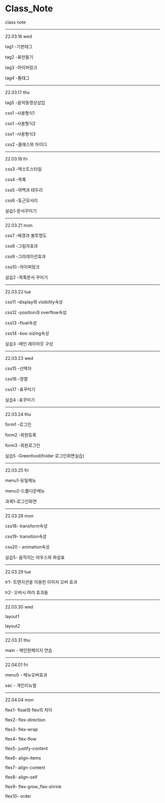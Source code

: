 # Class_Note
class note

***
22.03.16 wed


  tag1 -기본태그
  
  tag2 -표만들기
  
  tag3 -하이퍼링크
  
  tag4 -폼태그
  
  
***
22.03.17 thu


  tag5 -음악동영상삽입
  
  css1 -사용형식1
  
  css1 -사용형식2
  
  css1 -사용형식3
  
  css2 -클래스와 아이디
  
  
***

22.03.18 fri


  css3 -텍스트스타일
  
  css4 -목록
  
  css5 -여백과 테두리
  
  css6 -둥근모서리
  
  실습1-문서꾸미기
  
  
***
22.03.21 mon


  css7 -배경과 불투명도
  
  css8 -그림자효과
  
  css9 -그라데이션효과
  
  css10 -하이퍼링크
  
  실습2 -목록문서 꾸미기
  
  
***

22.03.22 tue


  css11 -display와 visibility속성
  
  css12 -position과 overflow속성
  
  css13 -float속성
  
  css14 -box-sizing속성
  
  실습3 -메인 레이아웃 구성
  
  
***


22.03.23 wed

  css15 -선택자
  
  css16 -정렬
  
  css17 -표꾸미기
  
  실습4 -표꾸미기
***

22.03.24 thu


form1 -로그인
  
  form2 -회원등록
  
  form3 -회원로그인
  
  실습5 -Greenfood(folder 로그인화면실습)  

  ***

22.03.25 fri

  
  menu1-유틸메뉴
  
  menu2-드롭다운메뉴
  
  과제1-로그인화면
  
  
 ***

22.03.28 mon

  
  css18- transform속성
  
  css19- transition속성
  
  css20 - animation속성
  
  실습5- 움직이는 마우스와 화살표
  
   ***

22.03.29 tue

  
  tr1- 트렌지션을 이용한 이미지 오버 효과
  
  tr2- 오버시 여러 효과들
  
  
***

22.03.30 wed

  
  layout1
  
  layout2
  
  
***

22.03.31 thu

  
 main - 메인원페이지 연습

***

22.04.01 fri

  
 menu5 - 메뉴오버효과
 
 sac - 개인리뉴얼
  
  
***

22.04.04 mon

  
flex1- float와 flex의 차이

flex2- flex-direction

flex3- flex-wrap

flex4- flex-flow

flex5- justify-content

flex6- align-items 

flex7- align-content

flex8- align-self

flex9- flex-grow_flex-shrink

flex10- order
  
  
  
  
  
  
  
  

  
  
  

